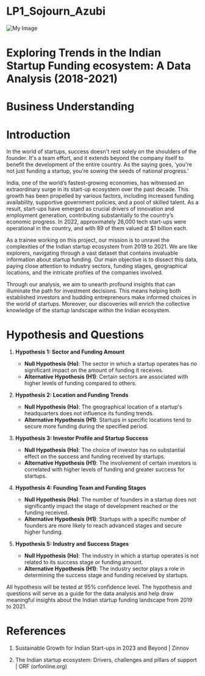 # LP1_Sojourn_Azubi
![My Image](https://www.mercy.edu/sites/default/files/2020-07/iStock-1150199386.jpg)

# Exploring Trends in the Indian  Startup Funding ecosystem: A Data Analysis (2018-2021)

# Business Understanding 

# Introduction

In the world of startups, success doesn't rest solely on the shoulders of the founder. It's a team effort, and it extends beyond the company itself to benefit the development of the entire country. As the saying goes, 'you're not just funding a startup, you're sowing the seeds of national progress.'

India, one of the world’s fastest-growing economies, has witnessed an extraordinary surge in its start-up ecosystem over the past decade. This growth has been propelled by various factors, including increased funding availability, supportive government policies, and a pool of skilled talent. As a result, start-ups have emerged as crucial drivers of innovation and employment generation, contributing substantially to the country’s economic progress. In 2022, approximately 26,000 tech start-ups were operational in the country, and with 89 of them valued at $1 billion each. 

As a trainee working on this project, our mission is to unravel the complexities of the Indian startup ecosystem from 2019 to 2021. We are like explorers, navigating through a vast dataset that contains invaluable information about startup funding. Our main objective is to dissect this data, paying close attention to industry sectors, funding stages, geographical locations, and the intricate profiles of the companies involved. 

Through our analysis, we aim to unearth profound insights that can illuminate the path for investment decisions. This means helping both established investors and budding entrepreneurs make informed choices in the world of startups. Moreover, our discoveries will enrich the collective knowledge of the startup landscape within the Indian ecosystem.


# Hypothesis and Questions

1. **Hypothesis 1: Sector and Funding Amount** 
   - **Null Hypothesis (Ho)**: The sector in which a startup operates has no significant impact on the amount of funding it receives.
   - **Alternative Hypothesis (H1)**: Certain sectors are associated with higher levels of funding compared to others.

2. **Hypothesis 2: Location and Funding Trends**
   - **Null Hypothesis (Ho)**: The geographical location of a startup's headquarters does not influence its funding trends.
   - **Alternative Hypothesis (H1)**: Startups in specific locations tend to secure more funding during the specified period.

3. **Hypothesis 3: Investor Profile and Startup Success**
   - **Null Hypothesis (Ho)**: The choice of investor has no substantial effect on the success and funding received by startups.
   - **Alternative Hypothesis (H1)**: The involvement of certain investors is correlated with higher levels of funding and greater success for startups.

4. **Hypothesis 4: Founding Team and Funding Stages**
   - **Null Hypothesis (Ho)**: The number of founders in a startup does not significantly impact the stage of development reached or the funding received.
   - **Alternative Hypothesis (H1)**: Startups with a specific number of founders are more likely to reach advanced stages and secure higher funding.

5. **Hypothesis 5: Industry and Success Stages**
   - **Null Hypothesis (Ho)**: The industry in which a startup operates is not related to its success stage or funding amount.
   - **Alternative Hypothesis (H1)**: The industry sector plays a role in determining the success stage and funding received by startups.

All hypothesis will be tested at 95% confidence level. The hypothesis and questions will serve as a guide for the data analysis and help draw meaningful insights about the Indian startup funding landscape from 2019 to 2021.

# References
1.	Sustainable Growth for Indian Start-ups in 2023 and Beyond | Zinnov

2.	The Indian startup ecosystem: Drivers, challenges and pillars of support | ORF (orfonline.org)
